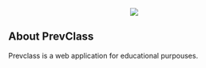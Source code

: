<p align="center"><img src="{{asset('prevclass.png')}}"></p>



## About PrevClass

Prevclass is a web application for educational purpouses.

